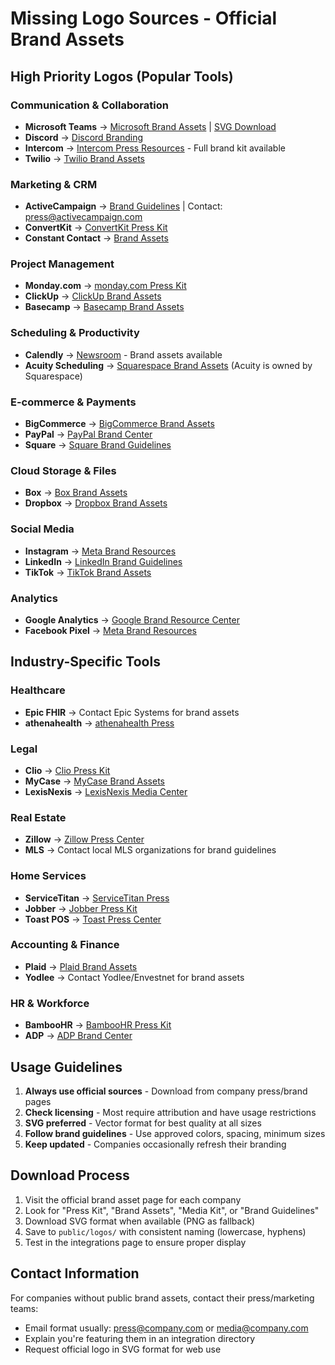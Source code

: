 # Missing Logo Sources - Official Brand Assets

## High Priority Logos (Popular Tools)

### Communication & Collaboration
- **Microsoft Teams** → [Microsoft Brand Assets](https://www.microsoft.com/en-us/legal/intellectualproperty/trademarks) | [SVG Download](https://worldvectorlogo.com/logo/microsoft-teams-1)
- **Discord** → [Discord Branding](https://discord.com/branding)
- **Intercom** → [Intercom Press Resources](https://www.intercom.com/press) - Full brand kit available
- **Twilio** → [Twilio Brand Assets](https://www.twilio.com/press/brand)

### Marketing & CRM
- **ActiveCampaign** → [Brand Guidelines](https://www.activecampaign.com/about/newsroom/branding) | Contact: press@activecampaign.com
- **ConvertKit** → [ConvertKit Press Kit](https://convertkit.com/press)
- **Constant Contact** → [Brand Assets](https://www.constantcontact.com/about-us/press-center)

### Project Management
- **Monday.com** → [monday.com Press Kit](https://monday.com/press)
- **ClickUp** → [ClickUp Brand Assets](https://clickup.com/brand)
- **Basecamp** → [Basecamp Brand Assets](https://basecamp.com/press)

### Scheduling & Productivity  
- **Calendly** → [Newsroom](https://calendly.com/newsroom) - Brand assets available
- **Acuity Scheduling** → [Squarespace Brand Assets](https://www.squarespace.com/press) (Acuity is owned by Squarespace)

### E-commerce & Payments
- **BigCommerce** → [BigCommerce Brand Assets](https://www.bigcommerce.com/press/)
- **PayPal** → [PayPal Brand Center](https://www.paypal.com/us/webapps/mpp/logo-center)
- **Square** → [Square Brand Guidelines](https://squareup.com/press)

### Cloud Storage & Files
- **Box** → [Box Brand Assets](https://www.box.com/press)
- **Dropbox** → [Dropbox Brand Assets](https://www.dropbox.com/branding)

### Social Media
- **Instagram** → [Meta Brand Resources](https://en.facebookbrand.com/facebookapp/assets/instagram) 
- **LinkedIn** → [LinkedIn Brand Guidelines](https://brand.linkedin.com/)
- **TikTok** → [TikTok Brand Assets](https://newsroom.tiktok.com/en-us/brand-assets)

### Analytics
- **Google Analytics** → [Google Brand Resource Center](https://partnermarketinghub.withgoogle.com/)
- **Facebook Pixel** → [Meta Brand Resources](https://en.facebookbrand.com/)

## Industry-Specific Tools

### Healthcare
- **Epic FHIR** → Contact Epic Systems for brand assets
- **athenahealth** → [athenahealth Press](https://www.athenahealth.com/about/news-and-press)

### Legal
- **Clio** → [Clio Press Kit](https://www.clio.com/about/press/)
- **MyCase** → [MyCase Brand Assets](https://www.mycase.com/press/)
- **LexisNexis** → [LexisNexis Media Center](https://www.lexisnexis.com/en-us/about-us/media/media-contacts.page)

### Real Estate
- **Zillow** → [Zillow Press Center](https://www.zillowgroup.com/news-and-media/press-room/)
- **MLS** → Contact local MLS organizations for brand guidelines

### Home Services
- **ServiceTitan** → [ServiceTitan Press](https://www.servicetitan.com/press)
- **Jobber** → [Jobber Press Kit](https://getjobber.com/press/)
- **Toast POS** → [Toast Press Center](https://pos.toasttab.com/press)

### Accounting & Finance
- **Plaid** → [Plaid Brand Assets](https://plaid.com/press/)
- **Yodlee** → Contact Yodlee/Envestnet for brand assets

### HR & Workforce
- **BambooHR** → [BambooHR Press Kit](https://www.bamboohr.com/press/)
- **ADP** → [ADP Brand Center](https://www.adp.com/about-adp/press-room.aspx)

## Usage Guidelines

1. **Always use official sources** - Download from company press/brand pages
2. **Check licensing** - Most require attribution and have usage restrictions
3. **SVG preferred** - Vector format for best quality at all sizes
4. **Follow brand guidelines** - Use approved colors, spacing, minimum sizes
5. **Keep updated** - Companies occasionally refresh their branding

## Download Process

1. Visit the official brand asset page for each company
2. Look for "Press Kit", "Brand Assets", "Media Kit", or "Brand Guidelines"
3. Download SVG format when available (PNG as fallback)
4. Save to `public/logos/` with consistent naming (lowercase, hyphens)
5. Test in the integrations page to ensure proper display

## Contact Information

For companies without public brand assets, contact their press/marketing teams:
- Email format usually: press@company.com or media@company.com
- Explain you're featuring them in an integration directory
- Request official logo in SVG format for web use